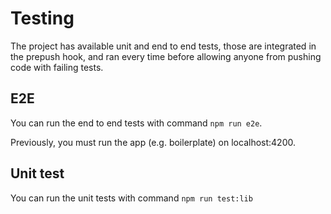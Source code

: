 # Testing

The project has available unit and end to end tests, those are integrated in the prepush hook, and ran every time before allowing anyone from pushing code with failing tests. 

## E2E
You can run the end to end tests with command `npm run e2e`.

Previously, you must run the app (e.g. boilerplate) on localhost:4200.

## Unit test
You can run the unit tests with command `npm run test:lib`